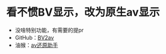 # 看不惯BV显示，改为原生av显示
- 没啥特别功能，有需要的提pr
- GitHub：[BV2av](https://github.com/zzy0302/bv2av)
- 油猴：[av还原助手](https://greasyfork.org/en/scripts/398640)